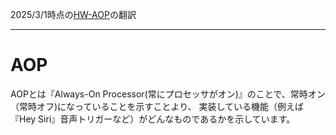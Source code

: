 2025/3/1時点の[HW-AOP](https://github.com/AsahiLinux/docs/blob/main/docs/HW-AOP.md)の翻訳

---
# AOP

AOPとは『Always-On Processor(常にプロセッサがオン)』のことで、常時オン（常時オフ)になっていることを示すことより、
実装している機能（例えば『Hey Siri』音声トリガーなど）がどんなものであるかを示しています。
